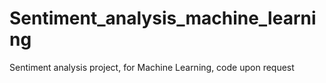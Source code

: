 # Sentiment_analysis_machine_learning
Sentiment analysis project, for Machine Learning, code upon request 
